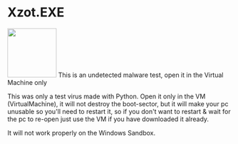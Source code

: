 # Xzot.EXE
<img src="icon.ico" height="110" alt="">
This is an undetected malware test, open it in the Virtual Machine only

This was only a test virus made with Python.
Open it only in the VM (VirtualMachine), it will not destroy the boot-sector, but it will make your pc unusable so you'll need to restart it, so if you don't want to restart & wait for the pc to re-open just use the VM if you have downloaded it already.

It will not work properly on the Windows Sandbox.
